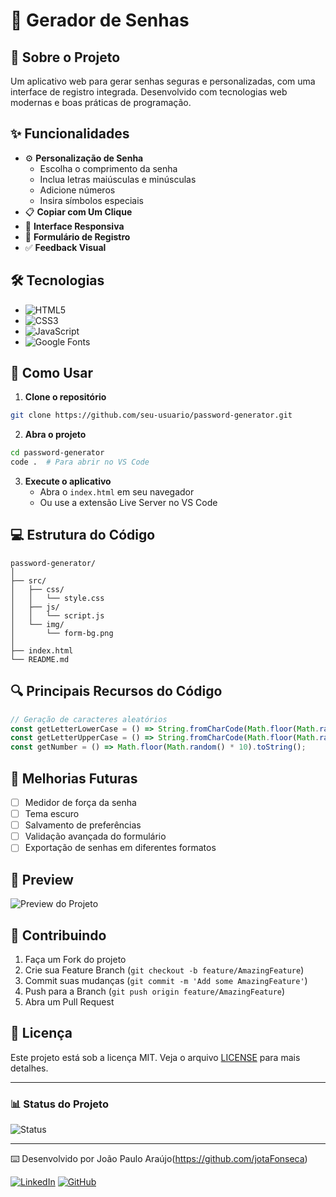 # 🔐 Gerador de Senhas

## 📝 Sobre o Projeto
Um aplicativo web para gerar senhas seguras e personalizadas, com uma interface de registro integrada. Desenvolvido com tecnologias web modernas e boas práticas de programação.

## ✨ Funcionalidades

- ⚙️ **Personalização de Senha**
  - Escolha o comprimento da senha
  - Inclua letras maiúsculas e minúsculas
  - Adicione números
  - Insira símbolos especiais
- 📋 **Copiar com Um Clique**
- 🎨 **Interface Responsiva**
- 📝 **Formulário de Registro**
- ✅ **Feedback Visual**

## 🛠️ Tecnologias

- ![HTML5](https://img.shields.io/badge/-HTML5-E34F26?style=flat&logo=html5&logoColor=white)
- ![CSS3](https://img.shields.io/badge/-CSS3-1572B6?style=flat&logo=css3&logoColor=white)
- ![JavaScript](https://img.shields.io/badge/-JavaScript-F7DF1E?style=flat&logo=javascript&logoColor=black)
- ![Google Fonts](https://img.shields.io/badge/-Google%20Fonts-4285F4?style=flat&logo=google&logoColor=white)

## 🚀 Como Usar

1. **Clone o repositório**
```bash
git clone https://github.com/seu-usuario/password-generator.git
```

2. **Abra o projeto**
```bash
cd password-generator
code .  # Para abrir no VS Code
```

3. **Execute o aplicativo**
   - Abra o `index.html` em seu navegador
   - Ou use a extensão Live Server no VS Code

## 💻 Estrutura do Código

```plaintext
password-generator/
│
├── src/
│   ├── css/
│   │   └── style.css
│   ├── js/
│   │   └── script.js
│   └── img/
│       └── form-bg.png
│
├── index.html
└── README.md
```

## 🔍 Principais Recursos do Código

```javascript
// Geração de caracteres aleatórios
const getLetterLowerCase = () => String.fromCharCode(Math.floor(Math.random() * 26) + 97);
const getLetterUpperCase = () => String.fromCharCode(Math.floor(Math.random() * 26) + 65);
const getNumber = () => Math.floor(Math.random() * 10).toString();
```

## 🎯 Melhorias Futuras

- [ ] Medidor de força da senha
- [ ] Tema escuro
- [ ] Salvamento de preferências
- [ ] Validação avançada do formulário
- [ ] Exportação de senhas em diferentes formatos

## 📸 Preview

![Preview do Projeto](caminho-para-screenshot.png)

## 🤝 Contribuindo

1. Faça um Fork do projeto
2. Crie sua Feature Branch (`git checkout -b feature/AmazingFeature`)
3. Commit suas mudanças (`git commit -m 'Add some AmazingFeature'`)
4. Push para a Branch (`git push origin feature/AmazingFeature`)
5. Abra um Pull Request

## 📄 Licença

Este projeto está sob a licença MIT. Veja o arquivo [LICENSE](LICENSE) para mais detalhes.

---

### 📊 Status do Projeto
![Status](https://img.shields.io/badge/Status-Em%20Desenvolvimento-green)

---

⌨️ Desenvolvido por João Paulo Araújo(https://github.com/jotaFonseca)

[![LinkedIn](https://img.shields.io/badge/LinkedIn-0077B5?style=flat&logo=linkedin&logoColor=white)](https://linkedin.com/in/joaofonsecaraujo)
[![GitHub](https://img.shields.io/badge/GitHub-100000?style=flat&logo=github&logoColor=white)]((https://github.com/jotaFonseca))